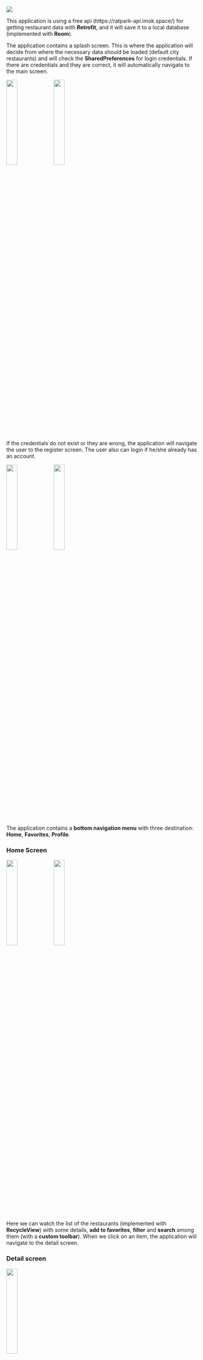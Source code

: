 <img src="https://github.com/RockieHUN/RestaurantsApplication/blob/master/images/logo.jpg width = 24%">

<p>This application is using a free api (https://ratpark-api.imok.space/) for getting restaurant data with <b>Retrofit</b>, and it will
save it to a local database (implemented with <b>Room</b>).</p>
<p>
The application contains a splash screen. This is where the application will decide from where the necessary data should be
loaded (default city restaurants) and will check the <b>SharedPreferences</b> for login credentials. If there are credentials and
they are correct, it will automatically navigate to the main screen.
</p>
<p float="left">
    <img src="https://github.com/RockieHUN/RestaurantsApplication/blob/master/images/splash.jpg" width="24%" />
    <img src="https://github.com/RockieHUN/RestaurantsApplication/blob/master/images/main.jpg" width="24%" />
</p>
<p>
If the credentials do not exist or they are wrong, the application will navigate the user to the register screen.
The user also can login if he/she already has an account.
</p>
<p float="left">
    <img src="https://github.com/RockieHUN/RestaurantsApplication/blob/master/images/register.jpg" width="24%" />
    <img src="https://github.com/RockieHUN/RestaurantsApplication/blob/master/images/login.jpg" width="24%" />
</p>

<p>
The application contains a <b>bottom navigation menu</b> with three destination: <b>Home</b>, <b>Favorites</b>, <b>Profile</b>.
</p>

<h3>Home Screen</h3>
<p float="left">
  <img src="https://github.com/RockieHUN/RestaurantsApplication/blob/master/images/main.jpg" width="24%" />
  <img src="https://github.com/RockieHUN/RestaurantsApplication/blob/master/images/filter.jpg" width="24%" />
</p>
<p>Here we can watch the list of the restaurants (implemented with <b>RecycleView</b>) with some
details, <b>add to favorites</b>, <b>filter</b> and <b>search</b> among them (with a <b>custom toolbar</b>). When we
click on an item, the application will navigate to the detail screen.</p>

<h3> Detail screen </h3>
 <img src="https://github.com/RockieHUN/RestaurantsApplication/blob/master/images/detail.jpg" width="24%" />
<p> On this screen we can observe more details about the selected restaurant, we can add or delete images
(which appear in a <b>Horizontal RecycleView</b>), open the coordinates on <b>Google Maps</b> or
<b>Call</b> the selected restaurant. When we upload a picture, the application will <b>resize</b> it with keeping the
pixel ratio, for the better performance and will store as ByteArray in the local database.
</p>

<h3>Favorites screen</h3>
<img src="https://github.com/RockieHUN/RestaurantsApplication/blob/master/images/favorite.jpg" width="24%" />
<p> On the favorites screen the user can delete or open a restaurant which was added to the favorites.</p>

<h3> Profile fragment </h3>
<img src="https://github.com/RockieHUN/RestaurantsApplication/blob/master/images/profile.jpg" width="24%" />
<p>Just a fancy profile screen where the user can <b>logout</b> or <b>change the profile picture</b>. </p>

<h3> Summary </h3>

<p>Components used in the project:
<lu>
<li> Activities (MainActivity, GoogleMaps, Call, ImageSelection)</li>
<li> Fragments (a lot)</li>
<li> Retrofit</li>
<li> Room </li>
<li> Coroutines </li>
<li> Custom toolbar </li>
<li> Bottom Navigation Menu </li>
<li> Recycle View</li>
<li> Dialog box </li>
<li> LiveData and Observers</li>
<li> Shared Preferences</li>
<li> etc.</li>
</lu>
<br>

Made for a university project. <br>
Last commit: <b> 11.12.2020 </b>.

</p>


